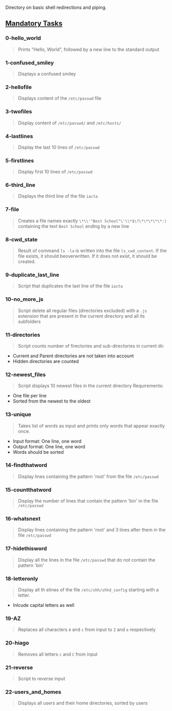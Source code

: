 Directory on basic shell redirections and piping.

## <u>Mandatory Tasks</u>
### 0-hello_world
> Prints "Hello, World", followed by a new line to the standard output

### 1-confused_smiley
> Displays a confused smiley

### 2-hellofile
> Displays content of the `/etc/passwd` file

### 3-twofiles
> Display content of `/etc/passwd/` and `/etc/hosts/`

### 4-lastlines
> Display the last 10 lines of `/etc/passwd`

### 5-firstlines
> Display first 10 lines of `/etc/passwd`

### 6-third_line
> Displays the third line of the file `iacta`

### 7-file
> Creates a file names exactly `\*\\'"Best School"\'\\*$\?\*\*\*\*\*:)` containing the text `Best School` ending by a new line

### 8-cwd_state
> Result of command `ls -la` is written into the file `ls_cwd_content`. If the file exists, it should beoverwritten. If it does not exist, it should be created.

### 9-duplicate_last_line
> Script that duplicates the last line of the file `iacta`

### 10-no_more_js
> Script delete all regular files (directories excluded) with a `.js` extension that are present in the current directory and all its subfolders

### 11-directories
> Script counts number of firectories and sub-directories in current dir.
* Current and Parent directories are not taken into account
* Hidden directories are counted

### 12-newest_files
> Script displays 10 newest files in the current directory
Requirements:
* One file per line
* Sorted from the newest to the oldest

### 13-unique
> Takes list of words as input and prints only words that appear exactly once.
* Input format: One line, one word
* Output format: One line, one word
* Words should be sorted

### 14-findthatword
> Display lines containing the pattern 'root' from the file `/etc/passwd`

### 15-countthatword
> Display the number of lines that contain the pattern 'bin' in the file `/etc/passwd`

### 16-whatsnext
> Display lines containing the pattern 'root' and 3 lines after them in the file `/etc/passwd`

### 17-hidethisword
> Display all the lines in the file `/etc/passwd` that do not contain the pattern 'bin'

### 18-letteronly
> Display all th elines of the file `/etc/shh/shhd_config` starting with a letter.
* Inlcude capital letters as well

### 19-AZ
> Replaces all characters `A` and `c` from input to `Z` and `e` respectively

### 20-hiago
> Removes all letters `c` and `C` from input

### 21-reverse
> Script to reverse input

### 22-users_and_homes
> Displays all users and their home directories, sorted by users

